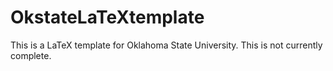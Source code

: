 # OkstateLaTeXtemplate
This is a LaTeX template for Oklahoma State University.  This is not currently complete.
